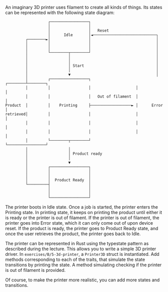 An imaginary 3D printer uses filament to create all kinds of things.
Its states can be represented with the following state diagram:

```
                   ┌─────────────────┐
                   │                 │
                   │                 │   Reset
                   │      Idle       │◄────────────────────────────┐
         ┌────────►│                 │                             │
         │         │                 │                             │
         │         │                 │                             │
         │         └────────┬────────┘                             │
         │                  │                                      │
         │                  │                                      │
         │                  │ Start                                │
         │                  │                                      │
         │                  ▼                                      │
         │         ┌─────────────────┐                    ┌────────┴────────┐
         │         │                 │                    │                 │
         │         │                 │   Out of filament  │                 │
Product  │         │    Printing     ├──────────────────► │      Error      │
retrieved│         │                 │                    │                 │
         │         │                 │                    │                 │
         │         │                 │                    │                 │
         │         └────────┬────────┘                    └─────────────────┘
         │                  │
         │                  │ Product ready
         │                  │
         │                  ▼
         │         ┌─────────────────┐
         │         │                 │
         │         │                 │
         │         │  Product Ready  │
         └─────────┤                 │
                   │                 │
                   │                 │
                   └─────────────────┘
```

The printer boots in Idle state. Once a job is started, the printer enters the Printing state.
In printing state, it keeps on printing the product until either it is ready or the printer is out of filament.
If the printer is out of filament, the printer goes into Error state, which it can only come out of upon device reset.
If the product is ready, the printer goes to Product Ready state, and once the user retrieves the product, the printer goes back to Idle.

The printer can be represented in Rust using the typestate pattern as described during the lecture. This allows you to write a simple 3D printer driver. In `exercises/B/5-3d-printer`, a `Printer3D` struct is instantiated. Add methods corresponding to each of the traits, that simulate the state transitions by printing the state. A method simulating checking if the printer is out of filament is provided.

Of course, to make the printer more realistic, you can add more states and transitions.
